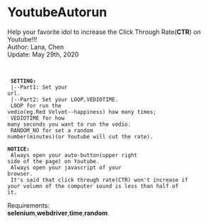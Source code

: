 # YoutubeAutorun
Help your favorite idol to increase the Click Through Rate(__CTR__) on Youtube!!!<br>
Author: Lana, Chen<br>
Update: May 29th, 2020<br>


<br><pre><code>
  __SETTING:__<br>
    |--Part1: Set your url.<br>
    |--Part2: Set your LOOP,VEDIOTIME.<br>
    LOOP for run the vedio(eg.Red Velvet--happiness) how many times;<br>
    VEDIOTIME for how many seconds you want to run the vedio.<br>
    RANDOM_NO for set a random number(minutes)(or Youtube will cut the rate).<br>
   __NOTICE:__<br>
        Always open your auto-button(upper right side of the page) on Youtube.<br>
        Always open your javascript of your browser.<br>
        It's said that click through rate(CTR) won't increase if your volumn of the computer sound is 
        less than half of it.<br></code></pre>

Requirements:<br>
  __selenium__,__webdriver__,__time__,__random__.
